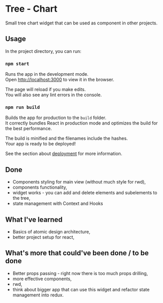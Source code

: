 # Tree - Chart

Small tree chart widget that can be used as component in other projects.

## Usage

In the project directory, you can run:

### `npm start`

Runs the app in the development mode.<br />
Open [http://localhost:3000](http://localhost:3000) to view it in the browser.

The page will reload if you make edits.<br />
You will also see any lint errors in the console.

### `npm run build`

Builds the app for production to the `build` folder.<br>
It correctly bundles React in production mode and optimizes the build for the best performance.

The build is minified and the filenames include the hashes.<br>
Your app is ready to be deployed!

See the section about [deployment](https://facebook.github.io/create-react-app/docs/deployment) for more information.

## Done

- Components styling for main view (without much style for rwd),
- components functionality,
- widget works - you can add and delete elements and subelements to the tree,
- state management with Context and Hooks

## What I've learned

- Basics of atomic design architecture,
- better project setup for react,

## What's more that could've been done / to be done

- Better props passing - right now there is too much props drilling,
- more effective components,
- rwd,
- think about bigger app that can use this widget and refactor state management into redux.
